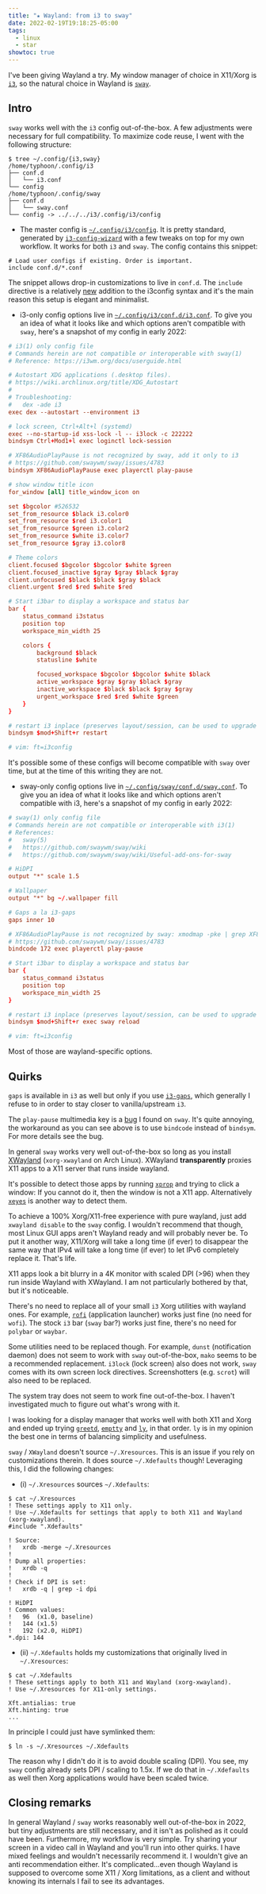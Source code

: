 ```yaml
---
title: "★ Wayland: from i3 to sway"
date: 2022-02-19T19:18:25-05:00
tags:
  - linux
  - star
showtoc: true
---
```


I've been giving Wayland a try. My window manager of choice in X11/Xorg is [`i3`](https://i3wm.org/), so the natural choice in Wayland is [`sway`](https://swaywm.org/).

<!--more-->

## Intro

`sway` works well with the `i3` config out-of-the-box. A few adjustments were necessary for full compatibility. To maximize code reuse, I went with the following structure:

```shell
$ tree ~/.config/{i3,sway}
/home/typhoon/.config/i3
├── conf.d
│   └── i3.conf
└── config
/home/typhoon/.config/sway
├── conf.d
│   └── sway.conf
└── config -> ../../../i3/.config/i3/config
```

- The master config is
  [`~/.config/i3/config`](https://github.com/thiagowfx/.dotfiles/blob/master/i3/.config/i3/config).
  It is pretty standard, generated by
  [`i3-config-wizard`](https://build.i3wm.org/docs/i3-config-wizard.html) with
  a few tweaks on top for my own workflow. It works for both `i3` and `sway`.
  The config contains this snippet:

```
# Load user configs if existing. Order is important.
include conf.d/*.conf
```

The snippet allows drop-in customizations to live in `conf.d`. The `include` directive is a relatively [new](https://github.com/i3/i3/pull/4420) addition to the i3config syntax and it's the main reason this setup is elegant and minimalist.

- i3-only config options live in [`~/.config/i3/conf.d/i3.conf`](https://github.com/thiagowfx/.dotfiles/blob/master/i3/.config/i3/conf.d/i3.conf). To give you an idea of what it looks like and which options aren't compatible with `sway`, here's a snapshot of my config in early 2022:

```conf
# i3(1) only config file
# Commands herein are not compatible or interoperable with sway(1)
# Reference: https://i3wm.org/docs/userguide.html

# Autostart XDG applications (.desktop files).
# https://wiki.archlinux.org/title/XDG_Autostart
#
# Troubleshooting:
#   dex -ade i3
exec dex --autostart --environment i3

# lock screen, Ctrl+Alt+l (systemd)
exec --no-startup-id xss-lock -l -- i3lock -c 222222
bindsym Ctrl+Mod1+l exec loginctl lock-session

# XF86AudioPlayPause is not recognized by sway, add it only to i3
# https://github.com/swaywm/sway/issues/4783
bindsym XF86AudioPlayPause exec playerctl play-pause

# show window title icon
for_window [all] title_window_icon on

set $bgcolor #526532
set_from_resource $black i3.color0
set_from_resource $red i3.color1
set_from_resource $green i3.color2
set_from_resource $white i3.color7
set_from_resource $gray i3.color8

# Theme colors
client.focused $bgcolor $bgcolor $white $green
client.focused_inactive $gray $gray $black $gray
client.unfocused $black $black $gray $black
client.urgent $red $red $white $red

# Start i3bar to display a workspace and status bar
bar {
    status_command i3status
    position top
    workspace_min_width 25

    colors {
        background $black
        statusline $white

        focused_workspace $bgcolor $bgcolor $white $black
        active_workspace $gray $gray $black $gray
        inactive_workspace $black $black $gray $gray
        urgent_workspace $red $red $white $green
    }
}

# restart i3 inplace (preserves layout/session, can be used to upgrade i3)
bindsym $mod+Shift+r restart

# vim: ft=i3config
```

It's possible some of these configs will become compatible with `sway` over time, but at the time of this writing they are not.

- sway-only config options live in [`~/.config/sway/conf.d/sway.conf`](https://github.com/thiagowfx/.dotfiles/blob/master/sway/.config/sway/conf.d/sway.conf). To give you an idea of what it looks like and which options aren't compatible with i3, here's a snapshot of my config in early 2022:

```conf
# sway(1) only config file
# Commands herein are not compatible or interoperable with i3(1)
# References:
#   sway(5)
#   https://github.com/swaywm/sway/wiki
#   https://github.com/swaywm/sway/wiki/Useful-add-ons-for-sway

# HiDPI
output "*" scale 1.5

# Wallpaper
output "*" bg ~/.wallpaper fill

# Gaps a la i3-gaps
gaps inner 10

# XF86AudioPlayPause is not recognized by sway: xmodmap -pke | grep XF86AudioPlay
# https://github.com/swaywm/sway/issues/4783
bindcode 172 exec playerctl play-pause

# Start i3bar to display a workspace and status bar
bar {
    status_command i3status
    position top
    workspace_min_width 25
}

# restart i3 inplace (preserves layout/session, can be used to upgrade i3)
bindsym $mod+Shift+r exec sway reload

# vim: ft=i3config
```

Most of those are wayland-specific options.

## Quirks

`gaps` is available in `i3` as well but only if you use
[`i3-gaps`](https://github.com/Airblader/i3), which generally I refuse to in
order to stay closer to vanilla/upstream `i3`.

The `play-pause` multimedia key is
a [bug](https://github.com/swaywm/sway/issues/4783) I found on `sway`. It's quite
annoying, the workaround as you can see above is to use `bindcode` instead of
`bindsym`. For more details see the bug.

In general `sway` works very well out-of-the-box so long as you install
[XWayland](https://wayland.freedesktop.org/xserver.html) (`xorg-xwayland` on
Arch Linux). XWayland **transparently** proxies X11 apps to a X11 server that
runs inside wayland.

It's possible to detect those apps by running
[`xprop`](https://www.x.org/releases/X11R7.5/doc/man/man1/xprop.1.html) and
trying to click a window: If you cannot do it, then the window is not a X11
app. Alternatively
[`xeyes`](https://unix.stackexchange.com/questions/162769/what-is-the-purpose-of-xeyes)
is another way to detect them.

To achieve a 100% Xorg/X11-free experience with pure wayland, just add
`xwayland disable` to the `sway` config. I wouldn't recommend that though, most
Linux GUI apps aren't Wayland ready and will probably never be. To put it
another way, X11/Xorg will take a long time (if ever) to disappear the same way
that IPv4 will take a long time (if ever) to let IPv6 completely replace it.
That's life.

X11 apps look a bit blurry in a 4K monitor with scaled DPI (>96) when they run
inside Wayland with XWayland. I am not particularly bothered by that, but it's
noticeable.

There's no need to replace all of your small `i3` Xorg utilities with wayland
ones. For example, [`rofi`](https://github.com/davatorium/rofi) (application
launcher) works just fine (no need for `wofi`). The stock `i3` bar (`sway` bar?)
works just fine, there's no need for `polybar` or `waybar`.

Some utilities need to be replaced though. For example, `dunst` (notification
daemon) does not seem to work with `sway` out-of-the-box, `mako` seems to be a
recommended replacement. `i3lock` (lock screen) also does not work, `sway`
comes with its own screen lock directives. Screenshotters (e.g. `scrot`) will
also need to be replaced.

The system tray does not seem to work fine out-of-the-box. I haven't
investigated much to figure out what's wrong with it.

I was looking for a display manager that works well with both X11 and Xorg and
ended up trying [`greetd`](https://git.sr.ht/~kennylevinsen/greetd),
[`emptty`](https://github.com/tvrzna/emptty/) and
[`ly`](https://github.com/fairyglade/ly), in that order. `ly` is in my opinion
the best one in terms of balancing simplicity and usefulness.

`sway` / `XWayland` doesn't source `~/.Xresources`. This is an issue if you
rely on customizations therein. It does source `~/.Xdefaults` though!
Leveraging this, I did the following changes:

- (i) `~/.Xresources` sources `~/.Xdefaults`:

```shell
$ cat ~/.Xresources
! These settings apply to X11 only.
! Use ~/.Xdefaults for settings that apply to both X11 and Wayland (xorg-xwayland).
#include ".Xdefaults"

! Source:
!   xrdb -merge ~/.Xresources
!
! Dump all properties:
!   xrdb -q
!
! Check if DPI is set:
!   xrdb -q | grep -i dpi

! HiDPI
! Common values:
!   96  (x1.0, baseline)
!   144 (x1.5)
!   192 (x2.0, HiDPI)
*.dpi: 144
```

- (ii) `~/.Xdefaults` holds my customizations that originally lived in `~/.Xresources`:

```shell
$ cat ~/.Xdefaults
! These settings apply to both X11 and Wayland (xorg-xwayland).
! Use ~/.Xresources for X11-only settings.

Xft.antialias: true
Xft.hinting: true
...
```

In principle I could just have symlinked them:

```shell
$ ln -s ~/.Xresources ~/.Xdefaults
```

The reason why I didn't do it is to avoid double scaling (DPI). You see, my
`sway` config already sets DPI / scaling to 1.5x. If we do that in
`~/.Xdefaults` as well then Xorg applications would have been scaled twice.

## Closing remarks

In general Wayland / `sway` works reasonably well out-of-the-box in 2022, but
tiny adjustments are still necessary, and it isn't as polished as it could have
been. Furthermore, my workflow is very simple. Try sharing your screen in a
video call in Wayland and you'll run into other quirks. I have mixed feelings
and wouldn't necessarily recommend it. I wouldn't give an anti recommendation
either. It's complicated...even though Wayland is supposed to overcome some X11
/ Xorg limitations, as a client and without knowing its internals I fail to see
its advantages.
